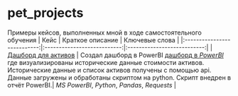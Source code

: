 # pet_projects
Примеры кейсов, выполненных мной в ходе самостоятельного обучения
| Кейс               | Краткое описание          | Ключевые слова                     | 
|:---------------------------:|:---------------------------:|:---------------------------:| 
| [Дашборд для активов](https://github.com/turdakovan/ITResume/tree/main/drugstore) | Создал дашборд в PowerBI [дашборд в *PowerBI*](https://disk.yandex.ru/d/Q7gdXhMWDqx1LA) где визуализированы исторические данные стоимости активов. Исторические данные и список активов получены с помощью api. Данные загружены и обработаны скриптом на python. Скрипт внедрен в отчёт PowerBI.| *MS PowerBI*, *Python*, *Pandas*, *Requests* |
